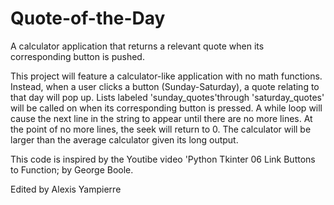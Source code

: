 # Quote-of-the-Day
A calculator application that returns a relevant quote when its corresponding button is pushed.


This project will feature a calculator-like application with no math functions. Instead, when a user clicks a button (Sunday-Saturday), a quote relating to that day will pop up. Lists labeled 'sunday_quotes'through 'saturday_quotes' will be called on when its corresponding button is pressed. A while loop will cause the next line in the string to appear until there are no more lines. At the point of no more lines, the seek will return to 0.
The calculator will be larger than the average calculator given its long output.

This code is inspired by the Youtibe video 'Python Tkinter 06 Link Buttons to Function; by George Boole.

Edited by Alexis Yampierre